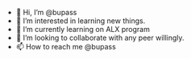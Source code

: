- 👋 Hi, I’m @bupass
- 👀 I’m interested in learning new things.
- 🌱 I’m currently learning on ALX program
- 💞️ I’m looking to collaborate with any peer willingly.
- 📫 How to reach me @bupass

<!---
bupass/bupass is a ✨ special ✨ repository because its `README.md` (this file) appears on your GitHub profile.
You can click the Preview link to take a look at your changes.
--->
